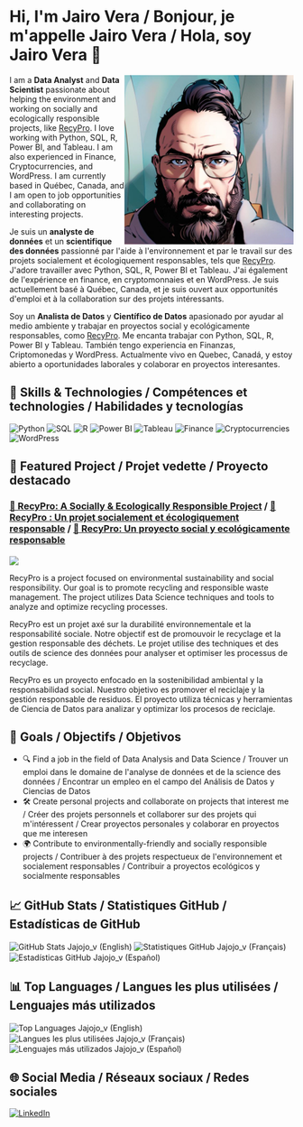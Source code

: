 # Hi, I'm Jairo Vera / Bonjour, je m'appelle Jairo Vera / Hola, soy Jairo Vera 👋

<img align="right" src="perfilanime.JPEG" width="300" alt="Profile image">

I am a **Data Analyst** and **Data Scientist** passionate about helping the environment and working on socially and ecologically responsible projects, like [RecyPro](https://github.com/Jajojo_v/recypro). I love working with Python, SQL, R, Power BI, and Tableau. I am also experienced in Finance, Cryptocurrencies, and WordPress. I am currently based in Québec, Canada, and I am open to job opportunities and collaborating on interesting projects.

Je suis un **analyste de données** et un **scientifique des données** passionné par l'aide à l'environnement et par le travail sur des projets socialement et écologiquement responsables, tels que [RecyPro](https://github.com/Jajojo_v/recypro). J'adore travailler avec Python, SQL, R, Power BI et Tableau. J'ai également de l'expérience en finance, en cryptomonnaies et en WordPress. Je suis actuellement basé à Québec, Canada, et je suis ouvert aux opportunités d'emploi et à la collaboration sur des projets intéressants.

Soy un **Analista de Datos** y **Científico de Datos** apasionado por ayudar al medio ambiente y trabajar en proyectos social y ecológicamente responsables, como [RecyPro](https://github.com/Jajojo_v/recypro). Me encanta trabajar con Python, SQL, R, Power BI y Tableau. También tengo experiencia en Finanzas, Criptomonedas y WordPress. Actualmente vivo en Quebec, Canadá, y estoy abierto a oportunidades laborales y colaborar en proyectos interesantes.

## 🚀 Skills & Technologies / Compétences et technologies / Habilidades y tecnologías

<p>
  <img alt="Python" src="https://img.shields.io/badge/Python-3776AB?style=flat-square&logo=python&logoColor=white"/>
  <img alt="SQL" src="https://img.shields.io/badge/SQL-4479A1?style=flat-square&logo=sql&logoColor=white"/>
  <img alt="R" src="https://img.shields.io/badge/R-276DC3?style=flat-square&logo=r&logoColor=white"/>
  <img alt="Power BI" src="https://img.shields.io/badge/PowerBI-F2C811?style=flat-square&logo=power-bi&logoColor=black"/>
  <img alt="Tableau" src="https://img.shields.io/badge/Tableau-E97627?style=flat-square&logo=tableau&logoColor=white"/>
  <img alt="Finance" src="https://img.shields.io/badge/Finance-28a745?style=flat-square&logo=finance&logoColor=white"/>
  <img alt="Cryptocurrencies" src="https://img.shields.io/badge/Cryptocurrencies-33a1fd?style=flat-square&logo=cryptocurrencies&logoColor=white"/>
   <img alt="WordPress" src="https://img.shields.io/badge/WordPress-21759B?style=flat-square&logo=wordpress&logoColor=white"/>
</p>

## 🌟 Featured Project / Projet vedette / Proyecto destacado

### [🌱 RecyPro: A Socially & Ecologically Responsible Project](https://github.com/Jajojo_v/recypro) / [🌱 RecyPro : Un projet socialement et écologiquement responsable](https://github.com/Jajojo_v/recypro) / [🌱 RecyPro: Un proyecto social y ecológicamente responsable](https://github.com/Jajojo_v/recypro)

<p>
  <a href="https://github.com/Jajojo_v/recypro">
    <img align="center" src="https://github-readme-stats.vercel.app/api/pin/?username=Jajojo_v&repo=recypro&theme=radical" />
  </a>
</p>

RecyPro is a project focused on environmental sustainability and social responsibility. Our goal is to promote recycling and responsible waste management. The project utilizes Data Science techniques and tools to analyze and optimize recycling processes.

RecyPro est un projet axé sur la durabilité environnementale et la responsabilité sociale. Notre objectif est de promouvoir le recyclage et la gestion responsable des déchets. Le projet utilise des techniques et des outils de science des données pour analyser et optimiser les processus de recyclage.

RecyPro es un proyecto enfocado en la sostenibilidad ambiental y la responsabilidad social. Nuestro objetivo es promover el reciclaje y la gestión responsable de residuos. El proyecto utiliza técnicas y herramientas de Ciencia de Datos para analizar y optimizar los procesos de reciclaje.

## 🎯 Goals / Objectifs / Objetivos

- 🔍 Find a job in the field of Data Analysis and Data Science / Trouver un emploi dans le domaine de l'analyse de données et de la science des données / Encontrar un empleo en el campo del Análisis de Datos y Ciencias de Datos
- 🛠 Create personal projects and collaborate on projects that interest me / Créer des projets personnels et collaborer sur des projets qui m'intéressent / Crear proyectos personales y colaborar en proyectos que me interesen
- 🌍 Contribute to environmentally-friendly and socially responsible projects / Contribuer à des projets respectueux de l'environnement et socialement responsables / Contribuir a proyectos ecológicos y socialmente responsables

## 📈 GitHub Stats / Statistiques GitHub / Estadísticas de GitHub

<p>
  <img align="center" src="https://github-readme-stats.vercel.app/api?username=Jajojo_v&show_icons=true&theme=radical&locale=en" alt="GitHub Stats Jajojo_v (English)" />
  <img align="center" src="https://github-readme-stats.vercel.app/api?username=Jajojo_v&show_icons=true&theme=radical&locale=fr" alt="Statistiques GitHub Jajojo_v (Français)" />
  <img align="center" src="https://github-readme-stats.vercel.app/api?username=Jajojo_v&show
  <img align="center" src="https://github-readme-stats.vercel.app/api?username=Jajojo_v&show_icons=true&theme=radical&locale=es" alt="Estadísticas GitHub Jajojo_v (Español)" />
</p>

## 📊 Top Languages / Langues les plus utilisées / Lenguajes más utilizados

<p>
  <img align="center" src="https://github-readme-stats.vercel.app/api/top-langs/?username=Jajojo_v&langs_count=6&layout=compact&theme=radical&locale=en" alt="Top Languages Jajojo_v (English)" />
  <img align="center" src="https://github-readme-stats.vercel.app/api/top-langs/?username=Jajojo_v&langs_count=6&layout=compact&theme=radical&locale=fr" alt="Langues les plus utilisées Jajojo_v (Français)" />
  <img align="center" src="https://github-readme-stats.vercel.app/api/top-langs/?username=Jajojo_v&langs_count=6&layout=compact&theme=radical&locale=es" alt="Lenguajes más utilizados Jajojo_v (Español)" />
</p>

## 🌐 Social Media / Réseaux sociaux / Redes sociales

<p>
  <a href="https://www.linkedin.com/in/your-linkedin-profile/" target="_blank">
    <img alt="LinkedIn" src="https://img.shields.io/badge/LinkedIn-0077B5?style=for-the-badge&logo=linkedin&logoColor=white"/>
  </a>
</p>
